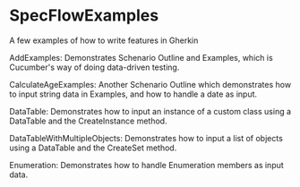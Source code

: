 # SpecFlowExamples
A few examples of how to write features in Gherkin

AddExamples:
Demonstrates Schenario Outline and Examples, which is Cucumber's way of doing data-driven testing.

CalculateAgeExamples:
Another Schenario Outline which demonstrates how to input string data in Examples, and how to handle a date as input.

DataTable:
Demonstrates how to input an instance of a custom class using a DataTable and the CreateInstance<T> method.

DataTableWithMultipleObjects:
Demonstrates how to input a list of objects using a DataTable and the CreateSet<T> method.

Enumeration:
Demonstrates how to handle Enumeration members as input data.
